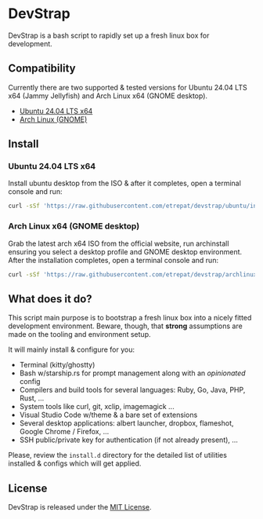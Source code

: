 # DevStrap

DevStrap is a bash script to rapidly set up a fresh linux box for development.

## Compatibility

Currently there are two supported & tested versions for Ubuntu 24.04 LTS x64 
(Jammy Jellyfish) and Arch Linux x64 (GNOME desktop).

* [Ubuntu 24.04 LTS x64](https://github.com/etrepat/devstrap/tree/ubuntu)
* [Arch Linux (GNOME)](https://github.com/etrepat/devstrap/tree/archlinux)

## Install

### Ubuntu 24.04 LTS x64

Install ubuntu desktop from the ISO & after it completes, open a terminal console and run:

```bash
curl -sSf 'https://raw.githubusercontent.com/etrepat/devstrap/ubuntu/install.sh' | bash
```

### Arch Linux x64 (GNOME desktop)

Grab the latest arch x64 ISO from the official website, run archinstall ensuring you select a desktop profile and GNOME
desktop environment. After the installation completes, open a terminal console and run:

```bash
curl -sSf 'https://raw.githubusercontent.com/etrepat/devstrap/archlinux/install.sh' | bash
```

## What does it do?

This script main purpose is to bootstrap a fresh linux box into a nicely fitted
development environment. Beware, though, that **strong** assumptions
are made on the tooling and environment setup.

It will mainly install & configure for you:

* Terminal (kitty/ghostty)
* Bash w/starship.rs for prompt management along with an *opinionated* config
* Compilers and build tools for several languages: Ruby, Go, Java, PHP, Rust, ...
* System tools like curl, git, xclip, imagemagick ...
* Visual Studio Code w/theme & a bare set of extensions
* Several desktop applications: albert launcher, dropbox, flameshot, Google Chrome / Firefox, ...
* SSH public/private key for authentication (if not already present), ...

Please, review the `install.d` directory for the detailed list of utilities installed & configs which will get applied.

## License

DevStrap is released under the [MIT License](https://opensource.org/licenses/MIT).
